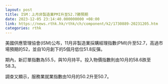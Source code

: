 ```yaml
---
layout: post
title: ISM：上月非製造業PMI升至52.7勝預期
date: 2023-12-05 23:14:40.000000000 +08:00
link: https://news.rthk.hk/rthk/ch/component/k2/1730889-20231205.htm
categories: rthk
---
```


美國供應管理協會(ISM)公布，11月非製造業採購經理指數(PMI)升至52.7，高過市場預期的52，並自10月創下的5個月低位51.8反彈。

期內，新訂單指數為55.5，與10月持平。投入物價指數則由10月的58.6跌至58.3。

調查又顯示，服務業就業指數由10月的50.2升至50.7。

